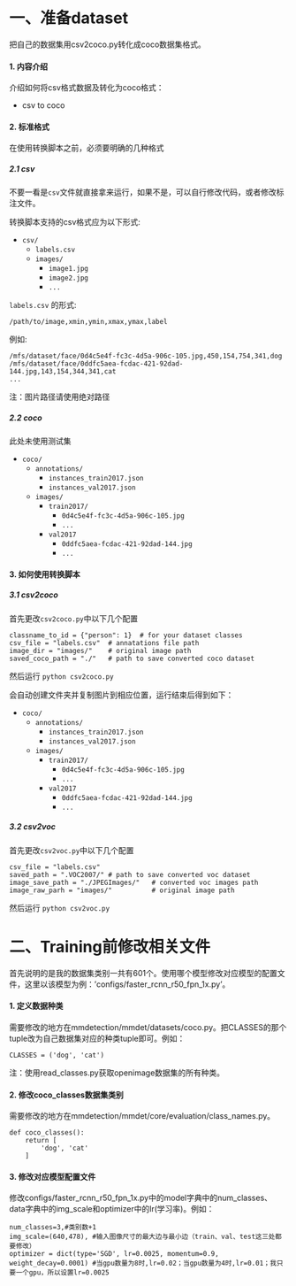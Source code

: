 # 一、准备dataset
把自己的数据集用csv2coco.py转化成coco数据集格式。
<h4 id="1">1. 内容介绍</h4>

介绍如何将csv格式数据及转化为coco格式：

- csv to coco


<h4 id="2">2. 标准格式</h4>

在使用转换脚本之前，必须要明确的几种格式

<h5 id="2.1">2.1 csv</h5>

不要一看是`csv`文件就直接拿来运行，如果不是，可以自行修改代码，或者修改标注文件。

转换脚本支持的csv格式应为以下形式:

- `csv/`
    - `labels.csv`
    - `images/`
        - `image1.jpg`
        - `image2.jpg`
        - `...`

`labels.csv` 的形式: 

`/path/to/image,xmin,ymin,xmax,ymax,label`

例如:

```
/mfs/dataset/face/0d4c5e4f-fc3c-4d5a-906c-105.jpg,450,154,754,341,dog
/mfs/dataset/face/0ddfc5aea-fcdac-421-92dad-144.jpg,143,154,344,341,cat
...
```
注：图片路径请使用绝对路径


<h5 id="2.3">2.2 coco</h5>

此处未使用测试集

- `coco/`
    - `annotations/`
        - `instances_train2017.json`
        - `instances_val2017.json`
    - `images/`
        - `train2017/`
            - `0d4c5e4f-fc3c-4d5a-906c-105.jpg`
            - `...`
        - `val2017`
            - `0ddfc5aea-fcdac-421-92dad-144.jpg`
            - `...`



<h4 id="3">3. 如何使用转换脚本</h4>

<h5 id="3.1">3.1 csv2coco</h5>

首先更改`csv2coco.py`中以下几个配置

```
classname_to_id = {"person": 1}  # for your dataset classes
csv_file = "labels.csv"  # annatations file path
image_dir = "images/"    # original image path
saved_coco_path = "./"   # path to save converted coco dataset
```

然后运行 `python csv2coco.py`

会自动创建文件夹并复制图片到相应位置，运行结束后得到如下：

- `coco/`
    - `annotations/`
        - `instances_train2017.json`
        - `instances_val2017.json`
    - `images/`
        - `train2017/`
            - `0d4c5e4f-fc3c-4d5a-906c-105.jpg`
            - `...`
        - `val2017`
            - `0ddfc5aea-fcdac-421-92dad-144.jpg`
            - `...`

<h5 id="3.2">3.2 csv2voc</h5>

首先更改`csv2voc.py`中以下几个配置

```
csv_file = "labels.csv"
saved_path = ".VOC2007/" # path to save converted voc dataset     
image_save_path = "./JPEGImages/"   # converted voc images path
image_raw_parh = "images/"          # original image path
```

然后运行 `python csv2voc.py`

# 二、Training前修改相关文件
首先说明的是我的数据集类别一共有601个。使用哪个模型修改对应模型的配置文件，这里以该模型为例：’configs/faster_rcnn_r50_fpn_1x.py’。
<h4 id="1">1. 定义数据种类</h4>
需要修改的地方在mmdetection/mmdet/datasets/coco.py。把CLASSES的那个tuple改为自己数据集对应的种类tuple即可。例如：

```
CLASSES = ('dog', 'cat')
```
注：使用read_classes.py获取openimage数据集的所有种类。

<h4 id="1">2. 修改coco_classes数据集类别</h4>
需要修改的地方在mmdetection/mmdet/core/evaluation/class_names.py。

```
def coco_classes():
    return [
        'dog', 'cat'
    ]
```

<h4 id="1">3. 修改对应模型配置文件</h4>
修改configs/faster_rcnn_r50_fpn_1x.py中的model字典中的num_classes、data字典中的img_scale和optimizer中的lr(学习率)。例如：

```
num_classes=3,#类别数+1
img_scale=(640,478), #输入图像尺寸的最大边与最小边（train、val、test这三处都要修改）
optimizer = dict(type='SGD', lr=0.0025, momentum=0.9, weight_decay=0.0001) #当gpu数量为8时,lr=0.02；当gpu数量为4时,lr=0.01；我只要一个gpu，所以设置lr=0.0025
```
